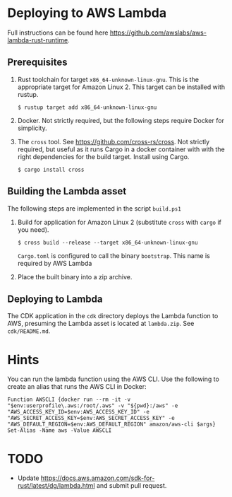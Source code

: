 # Deploying to AWS Lambda
Full instructions can be found here https://github.com/awslabs/aws-lambda-rust-runtime.

## Prerequisites
1. Rust toolchain for target `x86_64-unknown-linux-gnu`. This is the appropriate target for Amazon 
   Linux 2. This target can be installed with rustup.
   ```
   $ rustup target add x86_64-unknown-linux-gnu
   ```

2. Docker. Not strictly required, but the following steps require Docker for simplicity.

3. The `cross` tool. See https://github.com/cross-rs/cross. Not strictly required, but useful as it 
   runs Cargo in a docker container with with the right dependencies for the build target. Install 
   using Cargo.
   ```
   $ cargo install cross
   ```

## Building the Lambda asset
The following steps are implemented in the script `build.ps1`

1. Build for application for Amazon Linux 2 (substitute `cross` with `cargo` if you need).
   ```
   $ cross build --release --target x86_64-unknown-linux-gnu
   ```
   `Cargo.toml` is configured to call the binary `bootstrap`. This name is required by AWS Lambda

2. Place the built binary into a zip archive.

## Deploying to Lambda
The CDK application in the `cdk` directory deploys the Lambda function to AWS, presuming the Lambda
asset is located at `lambda.zip`. See `cdk/README.md`.

# Hints
You can run the lambda function using the AWS CLI. Use the following to create an alias that runs 
the AWS CLI in Docker:
```
Function AWSCLI {docker run --rm -it -v "$env:userprofile\.aws:/root/.aws" -v "${pwd}:/aws" -e "AWS_ACCESS_KEY_ID=$env:AWS_ACCESS_KEY_ID" -e "AWS_SECRET_ACCESS_KEY=$env:AWS_SECRET_ACCESS_KEY" -e "AWS_DEFAULT_REGION=$env:AWS_DEFAULT_REGION" amazon/aws-cli $args}
Set-Alias -Name aws -Value AWSCLI
```

# TODO
- Update https://docs.aws.amazon.com/sdk-for-rust/latest/dg/lambda.html and submit pull request.
